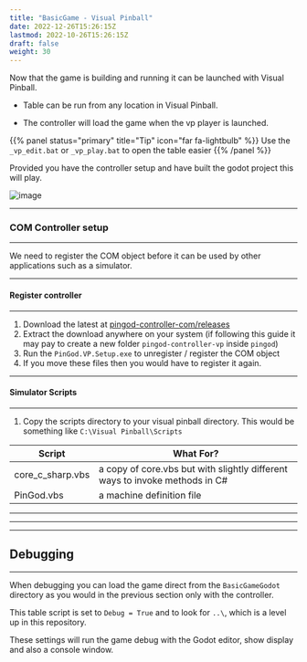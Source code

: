 ```yaml
---
title: "BasicGame - Visual Pinball"
date: 2022-12-26T15:26:15Z
lastmod: 2022-10-26T15:26:15Z
draft: false
weight: 30
---
```


Now that the game is building and running it can be launched with Visual Pinball.

- Table can be run from any location in Visual Pinball. 

- The controller will load the game when the vp player is launched.

{{% panel status="primary" title="Tip" icon="far fa-lightbulb" %}}
Use the `_vp_edit.bat` or `_vp_play.bat` to open the table easier
{{% /panel %}}

Provided you have the controller setup and have built the godot project this will play.

![image](../../images/basicgame-vploaded.jpg)

---
### COM Controller setup
---

We need to register the COM object before it can be used by other applications such as a simulator.

---
#### Register controller
---

1. Download the latest at [pingod-controller-com/releases](https://github.com/FlippingFlips/pingod-controller-com/releases)
2. Extract the download anywhere on your system (if following this guide it may pay to create a new folder `pingod-controller-vp` inside `pingod`)
3. Run the `PinGod.VP.Setup.exe` to unregister / register the COM object
4. If you move these files then you would have to register it again.

---
#### Simulator Scripts
---

1. Copy the scripts directory to your visual pinball directory. This would be something like `C:\Visual Pinball\Scripts`

|Script|What For?|
|---|---|
|core_c_sharp.vbs|a copy of core.vbs but with slightly different ways to invoke methods in C#|
|PinGod.vbs|a machine definition file|

---
---
---

## Debugging
---

When debugging you can load the game direct from the `BasicGameGodot` directory as you would in the previous section only with the controller.

This table script is set to `Debug = True` and to look for `..\`, which is a level up in this repository.

These settings will run the game debug with the Godot editor, show display and also a console window.
